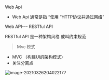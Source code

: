 Web Api

- Web Api 通常是指 “使用 “HTTP协议并通过网络”





Web API--- RESTful API

RESTful API 是一种架构风格 或叫约束规范



> Mvc 模式

- MVC （构建UI的架构模式）
- 关注分离点



![image-20210326204022177](C:\Users\94934\AppData\Roaming\Typora\typora-user-images\image-20210326204022177.png)

